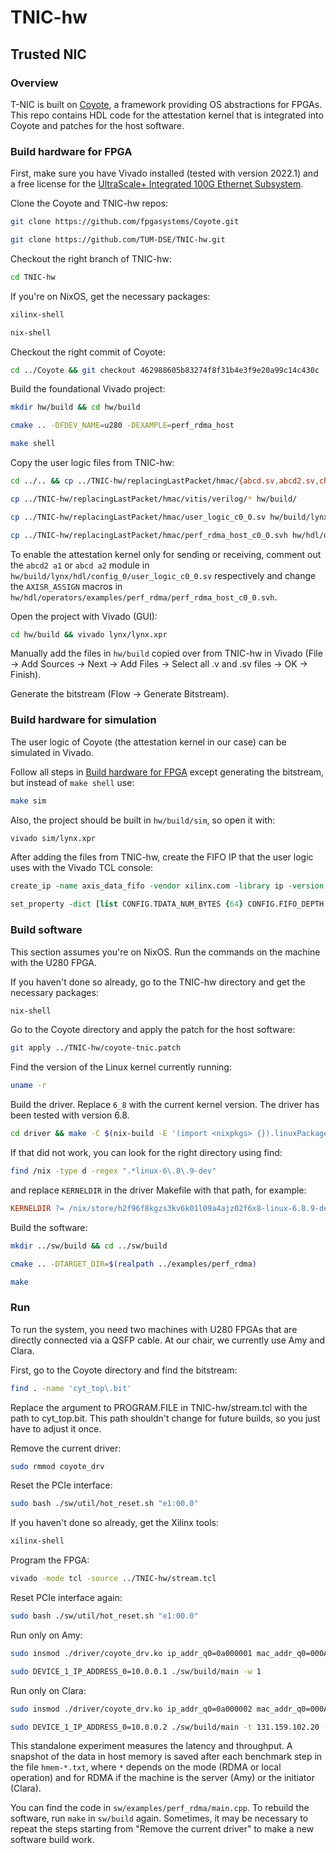 # TNIC-hw

## Trusted NIC

### Overview

T-NIC is built on [Coyote](https://github.com/fpgasystems/Coyote), a framework providing OS abstractions for FPGAs.
This repo contains HDL code for the attestation kernel that is integrated into Coyote and patches for the host software.

### Build hardware for FPGA

First, make sure you have Vivado installed (tested with version 2022.1) and a free license for the [UltraScale+ Integrated 100G Ethernet Subsystem](https://www.xilinx.com/products/intellectual-property/cmac_usplus.html).

Clone the Coyote and TNIC-hw repos:

```sh
git clone https://github.com/fpgasystems/Coyote.git
```

```sh
git clone https://github.com/TUM-DSE/TNIC-hw.git 
```

Checkout the right branch of TNIC-hw:

```sh
cd TNIC-hw 
```

If you're on NixOS, get the necessary packages:

```sh
xilinx-shell
```

```sh
nix-shell
```

Checkout the right commit of Coyote:

```sh
cd ../Coyote && git checkout 462988605b83274f8f31b4e3f9e20a99c14c430c
```

Build the foundational Vivado project:

```sh
mkdir hw/build && cd hw/build
```

```sh
cmake .. -DFDEV_NAME=u280 -DEXAMPLE=perf_rdma_host
```

```sh
make shell
```

Copy the user logic files from TNIC-hw:

```sh
cd ../.. && cp ../TNIC-hw/replacingLastPacket/hmac/{abcd.sv,abcd2.sv,check_sha.sv,inputFIFODuplicate.sv,replace_last_packet_with_sha.sv,add_metadata.sv,check_metadata.sv} hw/build
```

```sh
cp ../TNIC-hw/replacingLastPacket/hmac/vitis/verilog/* hw/build/
```

```sh
cp ../TNIC-hw/replacingLastPacket/hmac/user_logic_c0_0.sv hw/build/lynx/hdl/config_0/
```

```sh
cp ../TNIC-hw/replacingLastPacket/hmac/perf_rdma_host_c0_0.svh hw/hdl/operators/examples/perf_rdma/
```

To enable the attestation kernel only for sending or receiving, comment out the `abcd2 a1` or `abcd a2` module in `hw/build/lynx/hdl/config_0/user_logic_c0_0.sv` respectively and change the `AXISR_ASSIGN` macros in `hw/hdl/operators/examples/perf_rdma/perf_rdma_host_c0_0.svh`.

Open the project with Vivado (GUI):

```sh
cd hw/build && vivado lynx/lynx.xpr
```

Manually add the files in `hw/build` copied over from TNIC-hw in Vivado (File -> Add Sources -> Next -> Add Files -> Select all .v and .sv files -> OK -> Finish).

Generate the bitstream (Flow -> Generate Bitstream).

### Build hardware for simulation

The user logic of Coyote (the attestation kernel in our case) can be simulated in Vivado.

Follow all steps in [Build hardware for FPGA](#build-hardware-for-fpga) except generating the bitstream, but instead of `make shell` use:

```sh
make sim
```

Also, the project should be built in `hw/build/sim`, so open it with:

```sh
vivado sim/lynx.xpr
```

After adding the files from TNIC-hw, create the FIFO IP that the user logic uses with the Vivado TCL console:

```tcl
create_ip -name axis_data_fifo -vendor xilinx.com -library ip -version 2.0 -module_name axisr_data_fifo_512
```

```tcl
set_property -dict [list CONFIG.TDATA_NUM_BYTES {64} CONFIG.FIFO_DEPTH {512} CONFIG.HAS_TKEEP {1} CONFIG.HAS_TLAST {1}  CONFIG.TID_WIDTH {6}] [get_ips axisr_data_fifo_512]
```

### Build software

This section assumes you're on NixOS.
Run the commands on the machine with the U280 FPGA.

If you haven't done so already, go to the TNIC-hw directory and get the necessary packages:

```sh
nix-shell
```

Go to the Coyote directory and apply the patch for the host software:

```sh
git apply ../TNIC-hw/coyote-tnic.patch
```

Find the version of the Linux kernel currently running:

```sh
uname -r
```

Build the driver. Replace `6_8` with the current kernel version. The driver has been tested with version 6.8.

```sh
cd driver && make -C $(nix-build -E '(import <nixpkgs> {}).linuxPackages_6_8.kernel.dev' --no-out-link)/lib/modules/*/build M=$(pwd)
```

If that did not work, you can look for the right directory using find:

```sh
find /nix -type d -regex ".*linux-6\.8\.9-dev"
```

and replace `KERNELDIR` in the driver Makefile with that path, for example:

```makefile
KERNELDIR ?= /nix/store/h2f96f8kgzs3kv6k01l09a4ajz02f6x8-linux-6.8.9-dev/lib/modules/6.8.9/build
```

Build the software:

```sh
mkdir ../sw/build && cd ../sw/build
```

```sh
cmake .. -DTARGET_DIR=$(realpath ../examples/perf_rdma)
```

```sh
make
```

### Run

To run the system, you need two machines with U280 FPGAs that are directly connected via a QSFP cable.
At our chair, we currently use Amy and Clara.

First, go to the Coyote directory and find the bitstream:

```sh
find . -name 'cyt_top\.bit'
```

Replace the argument to PROGRAM.FILE in TNIC-hw/stream.tcl with the path to cyt_top.bit.
This path shouldn't change for future builds, so you just have to adjust it once.

Remove the current driver:

```sh
sudo rmmod coyote_drv
```

Reset the PCIe interface:

```sh
sudo bash ./sw/util/hot_reset.sh "e1:00.0"
```

If you haven't done so already, get the Xilinx tools:

```sh
xilinx-shell
```

Program the FPGA:

```sh
vivado -mode tcl -source ../TNIC-hw/stream.tcl
```

Reset PCIe interface again:

```sh
sudo bash ./sw/util/hot_reset.sh "e1:00.0"
```

Run only on Amy:

```sh
sudo insmod ./driver/coyote_drv.ko ip_addr_q0=0a000001 mac_addr_q0=000A350E24D6
```

```sh
sudo DEVICE_1_IP_ADDRESS_0=10.0.0.1 ./sw/build/main -w 1
```

Run only on Clara:

```sh
sudo insmod ./driver/coyote_drv.ko ip_addr_q0=0a000002 mac_addr_q0=000A350E24F2
```

```sh
sudo DEVICE_1_IP_ADDRESS_0=10.0.0.2 ./sw/build/main -t 131.159.102.20 -w 1
```

This standalone experiment measures the latency and throughput.
A snapshot of the data in host memory is saved after each benchmark step in the file `hmem-*.txt`, where `*` depends on the mode (RDMA or local operation) and for RDMA if the machine is the server (Amy) or the initiator (Clara).

You can find the code in `sw/examples/perf_rdma/main.cpp`.
To rebuild the software, run `make` in `sw/build` again.
Sometimes, it may be necessary to repeat the steps starting from "Remove the current driver" to make a new software build work.
